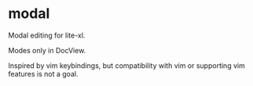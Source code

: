 # modal

Modal editing for lite-xl.

Modes only in DocView.

Inspired by vim keybindings, but compatibility with vim or supporting vim features is not a goal.

